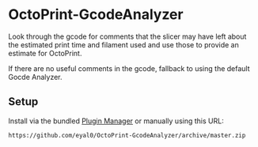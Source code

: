 # OctoPrint-GcodeAnalyzer

Look through the gcode for comments that the slicer may have left about the estimated print time and filament used and use those to provide an estimate for OctoPrint.

If there are no useful comments in the gcode, fallback to using the default Gocde Analyzer.

## Setup

Install via the bundled [Plugin Manager](https://github.com/foosel/OctoPrint/wiki/Plugin:-Plugin-Manager)
or manually using this URL:

    https://github.com/eyal0/OctoPrint-GcodeAnalyzer/archive/master.zip
